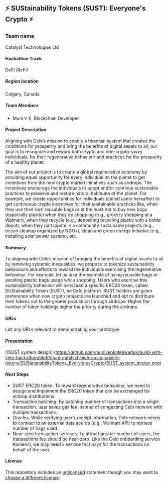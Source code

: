 
## ⚡ SUStainability Tokens (SUST): Everyone's Crypto ⚡

### Team name
Catalyst Technologies Ltd
#### Hackathon Track
DeFi (ReFi)
##### Region location
Calgary, Canada
##### Team Members
- Muni V K, Blockchain Developer

#### Project Description
Aligning with Celo’s mission to enable a financial system that creates the conditions for prosperity and bring the benefits of digital assets to all, our goal is to recognize and reward both crypto and non-crypto savvy individuals, for their regenerative behaviour and practices for the prosperity of a healthy planet.

The aim of our project is to create a global regenerative economy by providing equal opportunity for every individual on the planet to get incentives from the new crypto market initiatives such as airdrops. The incentives encourage the individuals to adopt and/or continue sustainable practices to preserve and restore natural habituate of the planet. 
For example, we create opportunities for individuals (called users hereafter) to get continuous crypto incentives for their sustainable practices like, when they use their own reusable bags or at the least not to buy new bags (especially plastic) when they do shopping (e.g., grocery shopping at a Walmart), when they recycle (e.g., depositing recycling plastic with a bottle depot), when they participate in a community sustainable projects (e.g., ocean cleanup organized by NGOs), clean and green energy initiative (e.g., installing solar power system), etc. 

#### Summary
To aligning with Celo’s mission of bringing the benefits of digital assets to all by removing systemic inequalities, we propose to tokenize sustainability behaviours and efforts to reward the individuals exercising the regenerative behaviour. 
For example, let us take the example of using reusable bags or avoiding plastic bags usage while shopping. Users who exercise this sustainability behaviour will be issued a specific ERC20 token, called SUStainability Token (SUST), on Celo platform. SUST holders are given preference when new crypto projects are launched and opt to distribute their tokens out to the greater population through airdrops. Higher the number of token holdings higher the priority during the airdrops. 

#### URLs
List any URLs relevant to demonstrating your prototype

#### Presentation
![SUST system design] (https://github.com/munivenkateswarluk/build-with-celo-hackathon/blob/muni-catalyst-tech-sustainability-tokens/SUStaianabilityTokens_EveryonesCrypto/SUST_system_design.png)

#### Next Steps
-	SUST ERC20 token. To reward regenerative behaviour, we need to design and implement the ERC20 token that can be exchanged for airdrop distributions. 
-	Transaction batching. By batching number of transactions into a single transaction, user saves gas fee instead of congesting Celo network with multiple transactions.
-	Oracles. While verifying user’s receipt information, Celo network needs to connect to an external data source (e.g., Walmart API) to retrieve number of bags used.
-	Near-zero transaction services. To attract greater number of users, the transactions fee should be near-zero. Like the Celo onboarding service Komenci, we may need a service that pays for the transactions on behalf of the user.

#### License
This repository includes an [unlicensed](http://unlicense.org/) statement though you may want to [choose a different license](https://choosealicense.com/).
